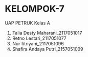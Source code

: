 # KELOMPOK-7
UAP PETRUK
Kelas A

1. Talia Desty Maharani_2117051017
2. Retno Lestari_2117051077
3. Nur fitriyani_2117051096
4. Shafira Andaya Putri_2157051009
